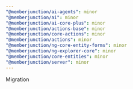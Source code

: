 ```yaml
---
"@memberjunction/ai-agents": minor
"@memberjunction/ai": minor
"@memberjunction/ai-core-plus": minor
"@memberjunction/actions-base": minor
"@memberjunction/core-actions": minor
"@memberjunction/actions": minor
"@memberjunction/ng-core-entity-forms": minor
"@memberjunction/ng-explorer-core": minor
"@memberjunction/core-entities": minor
"@memberjunction/server": minor
---
```


Migration

